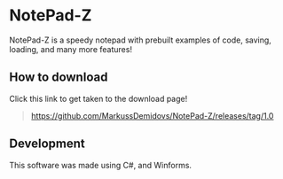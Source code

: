 # NotePad-Z
NotePad-Z is a speedy notepad with prebuilt examples of code, saving, loading, and many more features!

## How to download
Click this link to get taken to the download page!
> https://github.com/MarkussDemidovs/NotePad-Z/releases/tag/1.0

## Development
This software was made using C#, and Winforms.
